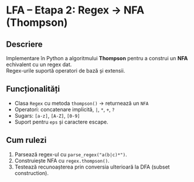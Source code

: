 # LFA – Etapa 2: Regex → NFA (Thompson)

## Descriere
Implementare în Python a algoritmului **Thompson** pentru a construi un **NFA** echivalent cu un regex dat.  
Regex-urile suportă operatori de bază și extensii.

## Funcționalități
- Clasa `Regex` cu metoda `thompson()` → returnează un `NFA`
- Operatori: concatenare implicită, `|`, `*`, `+`, `?`
- Sugars: `[a-z]`, `[A-Z]`, `[0-9]`
- Suport pentru `eps` și caractere escape.

## Cum rulezi
1. Parsează regex-ul cu `parse_regex("a(b|c)*")`.  
2. Construiește NFA cu `regex.thompson()`.  
3. Testează recunoașterea prin conversia ulterioară la DFA (subset construction).
